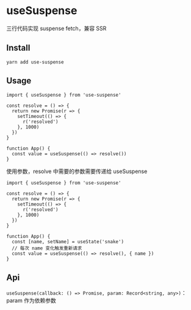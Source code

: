 # useSuspense

三行代码实现 suspense fetch，兼容 SSR

## Install

```shell
yarn add use-suspense
```

## Usage

```tsx
import { useSuspense } from 'use-suspense'

const resolve = () => {
  return new Promise(r => {
    setTimeout(() => {
      r('resolved')
    }, 1000)
  })
}

function App() {
  const value = useSuspense(() => resolve())
}
```

使用参数，resolve 中需要的参数需要传递给 useSuspense

```tsx
import { useSuspense } from 'use-suspense'

const resolve = () => {
  return new Promise(r => {
    setTimeout(() => {
      r('resolved')
    }, 1000)
  })
}

function App() {
  const [name, setName] = useState('snake')
  // 每次 name 变化触发重新请求
  const value = useSuspense(() => resolve(), { name })
}
```

## Api

`useSuspense(callback: () => Promise, param: Record<string, any>)`：param 作为依赖参数
